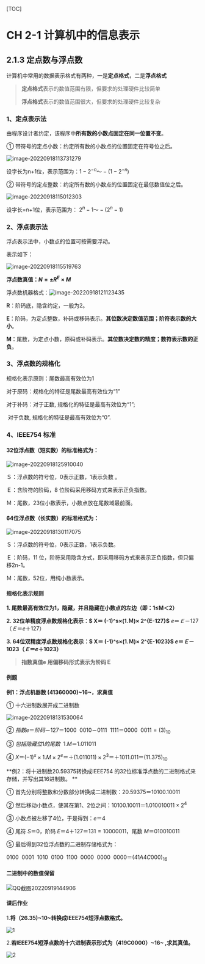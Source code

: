 [TOC]

# CH 2-1	计算机中的信息表示

## 2.1.3	定点数与浮点数

计算机中常用的数据表示格式有两种，一是**定点格式**，二是**浮点格式**

> **定点格式**表示的数值范围有限，但要求的处理硬件比较简单
>
> **浮点格式**表示的数值范围很大，但要求的处理硬件比较复杂

### 1、定点表示法

由程序设计者约定，该程序中**所有数的小数点固定在同一位置不变**。

① 带符号的定点小数：约定所有数的小数点的位置固定在符号位之后。

![image-20220918113731279](https://picgo-1310230783.cos.ap-chengdu.myqcloud.com/img/image-20220918113731279.png)

设字长为n+1位，表示范围为：$1-2^{-n}～-(1-2^{-n})$

② 带符号的定点整数：约定所有数的小数点的位置固定在最低数值位之后。

![image-20220918115012303](https://picgo-1310230783.cos.ap-chengdu.myqcloud.com/img/image-20220918115012303.png)

设字长=n+1位，表示范围为： $2^n -1～- (2^n -1)$

### 2、浮点表示法

浮点表示法中，小数点的位置可按需要浮动。

表示如下：

![image-20220918115519763](https://picgo-1310230783.cos.ap-chengdu.myqcloud.com/img/image-20220918115519763.png)

**浮点数真值：$N=\pm R^E × M$**

浮点数机器格式：![image-20220918121123435](https://picgo-1310230783.cos.ap-chengdu.myqcloud.com/img/image-20220918121123435.png)

**R**：阶码底，隐含约定，一般为2。

**E**：阶码，为定点整数，补码或移码表示。**其位数决定数值范围；阶符表示数的大小**。

**M**：尾数，为定点小数，原码或补码表示。**其位数决定数的精度；数符表示数的正负**。

### 3、浮点数的规格化

规格化表示原则：尾数最高有效位为1

对于原码：规格化的特征是尾数最高有效位为“1”

对于补码：对于正数, 规格化的特征是最高有效位为“1”;

​				  对于负数, 规格化的特征是最高有效位为“0”.

### 4、IEEE754 标准

#### 32位浮点数（短实数）的标准格式为：

![image-20220918125910040](https://picgo-1310230783.cos.ap-chengdu.myqcloud.com/img/image-20220918125910040.png)

Ｓ：浮点数的符号位，0表示正数，1表示负数 。

Ｅ：含阶符的阶码，8 位阶码采用移码方式来表示正负指数。

Ｍ：尾数，23位小数表示，小数点放在尾数域最前面。

#### 64位浮点数（长实数）的标准格式为：

![image-20220918130117075](https://picgo-1310230783.cos.ap-chengdu.myqcloud.com/img/image-20220918130117075.png)

Ｓ：浮点数的符号位，0表示正数，1表示负数。

Ｅ：阶码，11 位，阶符采用隐含方式，即采用移码方式来表示正负指数，但只偏移2n-1。 

Ｍ：尾数，52位，用纯小数表示。

#### 规格化表示规则

**1. 尾数最高有效位为1，隐藏，并且隐藏在小数点的左边（即：1≤M＜2）**

**2. 32位单精度浮点数规格化表示：$	X＝ (-1)^s×(1.Ｍ)× 2^{E-127}$**			$e＝Ｅ－127（Ｅ＝e＋127）$

**3. 64位双精度浮点数规格化表示：$	X＝ (-1)^s×(1.Ｍ)× 2^{E-1023}$		$e＝Ｅ－1023（Ｅ＝e＋1023）$**

> **指数真值e 用偏移码形式表示为阶码Ｅ**

#### 例题

**例1：浮点机器数 (41360000)~16~，求真值**

① 十六进制数展开成二进制数

![image-20220918131530064](https://picgo-1310230783.cos.ap-chengdu.myqcloud.com/img/image-20220918131530064.png)

② $指数e＝阶码－127 ＝1000~~0010－0111~~1111＝0000~~0011=(3)_{10}$

③ $包括隐藏位1的尾数~~1.M ＝1.011011$

④ $X＝(-1)^s×1.M×2^e ＝＋(1.011011)×2^3＝＋1011.011＝(11.375)_{10}$

**例2：将十进制数20.59375转换成IEEE754 的32位标准浮点数的二进制格式来存储，并写出其16进制数。 **

① 首先分别将整数和分数部分转换成二进制数：$20.59375＝10100.10011$

② 然后移动小数点，使其在第1、2位之间：$10100.10011＝1.010010011×2^4$

③ 小数点被左移了4位，于是得到：$e＝4$

④ 尾符 $S＝0$，阶码 $E＝4＋127＝131=10000011$，尾数 $M＝010010011$

⑤ 最后得到32位浮点数的二进制存储格式为：

$0100~~0001~~1010~~0100~~1100~~0000~~0000~~0000＝(41A4C000)_{16}$

#### 二进制中的数值保留

![QQ截图20220919144906](https://picgo-1310230783.cos.ap-chengdu.myqcloud.com/img/QQ%E6%88%AA%E5%9B%BE20220919144906.png)



#### 课后作业

1.**将（26.35)~10~转换成IEEE754短浮点数格式。**

![1](https://picgo-1310230783.cos.ap-chengdu.myqcloud.com/img/1.jpg)

2.**若IEEE754短浮点数的十六进制表示形式为（419C0000）~16~ ,求其真值。**

![2](https://picgo-1310230783.cos.ap-chengdu.myqcloud.com/img/2.jpg)

